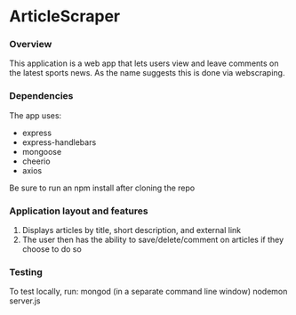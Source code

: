 # ArticleScraper

### Overview

This application is a web app that lets users view and leave comments on the latest sports news. As the name suggests this is done via webscraping.

### Dependencies
The app uses:
  - express
  - express-handlebars
  - mongoose
  - cheerio
  - axios
  
Be sure to run an npm install after cloning the repo

### Application layout and features

1. Displays articles by title, short description, and external link
2. The user then has the ability to save/delete/comment on articles if they choose to do so

### Testing
To test locally, run:
mongod (in a separate command line window)
nodemon server.js

